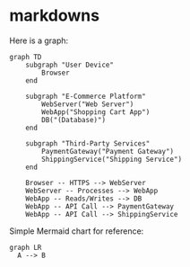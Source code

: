 # markdowns

Here is a graph:

```mermaid
graph TD
    subgraph "User Device"
        Browser
    end

    subgraph "E-Commerce Platform"
        WebServer("Web Server")
        WebApp("Shopping Cart App")
        DB("(Database)")
    end

    subgraph "Third-Party Services"
        PaymentGateway("Payment Gateway")
        ShippingService("Shipping Service")
    end

    Browser -- HTTPS --> WebServer
    WebServer -- Processes --> WebApp
    WebApp -- Reads/Writes --> DB
    WebApp -- API Call --> PaymentGateway
    WebApp -- API Call --> ShippingService
``` 

Simple Mermaid chart for reference:

```mermaid
graph LR
  A --> B
```